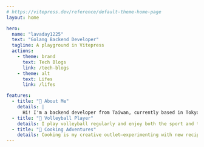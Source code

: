 ```yaml
---
# https://vitepress.dev/reference/default-theme-home-page
layout: home

hero:
  name: "lavaday1225"
  text: "Golang Backend Developer"
  tagline: A playground in Vitepress
  actions:
    - theme: brand
      text: Tech Blogs
      link: /tech-blogs
    - theme: alt
      text: Lifes 
      link: /lifes

features:
  - title: "👤 About Me"
    details: |
      Hi! I'm a backend developer from Taiwan, currently based in Tokyo.
  - title: "🏐 Volleyball Player"
    details: I play volleyball regularly and enjoy both the sport and the community it brings.
  - title: "🍳 Cooking Adventures"
    details: Cooking is my creative outlet—experimenting with new recipes and flavors is always exciting!
---
```



